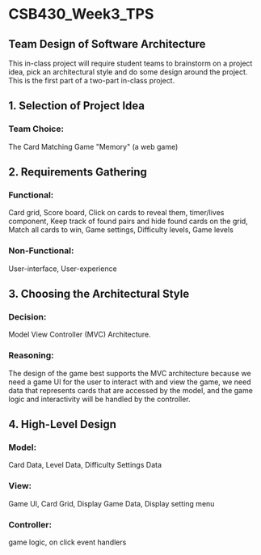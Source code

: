 # CSB430_Week3_TPS
## Team Design of Software Architecture
This in-class project will require student teams to brainstorm on a project idea, pick an architectural style and do some design around the project. This is the first part of a two-part in-class project.

## 1. Selection of Project Idea
### Team Choice:
The Card Matching Game "Memory" (a web game)

## 2. Requirements Gathering
### Functional:
Card grid, Score board, Click on cards to reveal them, timer/lives component, Keep track of found pairs and hide found cards on the grid, Match all cards to win, Game settings, Difficulty levels, Game levels 
### Non-Functional:
User-interface, User-experience

## 3. Choosing the Architectural Style
### Decision:
Model View Controller (MVC) Architecture.
### Reasoning:
The design of the game best supports the MVC architecture because we need a game UI for the user to interact with and view the game, we need data that represents cards that are accessed by the model, and the game logic and interactivity will be handled by the controller.


## 4. High-Level Design
### Model: 
Card Data, Level Data, Difficulty Settings Data
### View: 
Game UI, Card Grid, Display Game Data, Display setting menu
### Controller: 
game logic, on click event handlers
